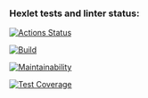 ### Hexlet tests and linter status:
[![Actions Status](https://github.com/Jeddsenn/java-project-lvl3/workflows/hexlet-check/badge.svg)](https://github.com/Jeddsenn/java-project-lvl3/actions)

[![Build](https://github.com/Jeddsenn/java-project-lvl3/actions/workflows/github-actions-ci.yml/badge.svg)](https://github.com/Jeddsenn/java-project-lvl3/actions/workflows/github-actions-ci.yml)

[![Maintainability](https://api.codeclimate.com/v1/badges/782d1f567b9907b33bf6/maintainability)](https://codeclimate.com/github/Jeddsenn/java-project-lvl3/maintainability)

[![Test Coverage](https://api.codeclimate.com/v1/badges/782d1f567b9907b33bf6/test_coverage)](https://codeclimate.com/github/Jeddsenn/java-project-lvl3/test_coverage)
